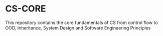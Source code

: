 # CS-CORE
This repository contains the core fundamentals of CS from control flow to OOD, Inheritance, System Design and Software Engineering Principles
